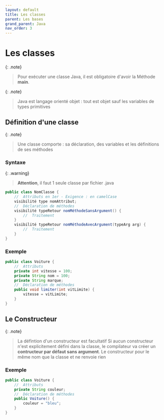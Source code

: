 ```yaml
---
layout: default
title: Les classes
parent: Les bases
grand_parent: Java
nav_order: 3
---
```


# Les classes

{: .note}

> Pour exécuter une classe Java, il est obligatoire d'avoir la Méthode **main**.

{: .note}

> Java est langage orienté objet : tout est objet sauf les variables de types primitives

## Définition d'une classe

{: .note}

> Une classe comporte : sa déclaration, des variables et les définitions de ses méthodes

### Syntaxe

{: .warning}

> **Attention**, il faut 1 seule classe par fichier .java

```java
public class NomClasse {
    //  Attributs en 1er - Exigence : en camelCase
    visibilité type nomAttribut;
    //  Déclaration de méthodes
    visibilité typeRetour nomMéthodeSansArgument() {
        //  Traitement
    }
    visibilité typeRetour nomMéthodeAvecArgument(typeArg arg) {
        //  Traitement
    }
}
```

### Exemple

```java
public class Voiture {
    //  Attributs
    private int vitesse = 100;
    private String nom = 100;
    private String marque;
    //  Déclaration de méthodes
    public void limiter(int vitLimite) {
        vitesse = vitLimite;
    }
}
```

## Le Constructeur

{: .note}

> La défintion d'un constructeur est facultatif
> Si aucun constructeur n'est explicitement défini dans la classe, le compilateur va créer un **contructeur par défaut sans argument**.
> Le constructeur pour le même nom que la classe et ne renvoie rien

### Exemple

```java
public class Voiture {
    //  Attributs
    private String couleur;
    //  Déclaration de méthodes
    public Voiture() {
        couleur = "bleu";
    }
}
```
